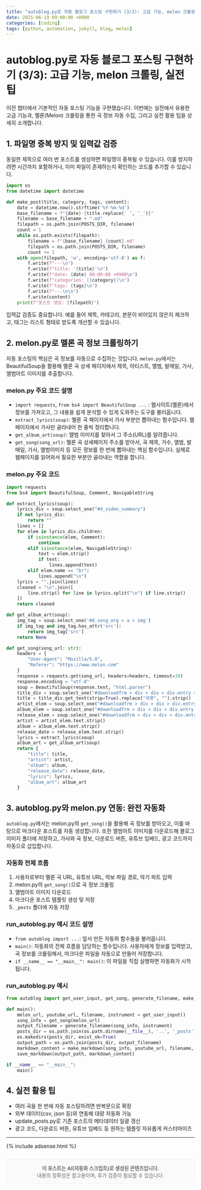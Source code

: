 ```yaml
---
title: "autoblog.py로 자동 블로그 포스팅 구현하기 (3/3): 고급 기능, melon 크롤링, 실전 팁"
date: 2025-06-19 09:00:00 +0900
categories: [coding]
tags: [python, automation, jekyll, blog, melon]
---
```


# autoblog.py로 자동 블로그 포스팅 구현하기 (3/3): 고급 기능, melon 크롤링, 실전 팁

이전 챕터에서 기본적인 자동 포스팅 기능을 구현했습니다. 이번에는 실전에서 유용한 고급 기능과, 멜론(Melon) 크롤링을 통한 곡 정보 자동 수집, 그리고 실전 활용 팁을 상세히 소개합니다.

## 1. 파일명 중복 방지 및 입력값 검증
동일한 제목으로 여러 번 포스트를 생성하면 파일명이 중복될 수 있습니다. 이를 방지하려면 시간까지 포함하거나, 이미 파일이 존재하는지 확인하는 코드를 추가할 수 있습니다.

```python
import os
from datetime import datetime

def make_post(title, category, tags, content):
    date = datetime.now().strftime('%Y-%m-%d')
    base_filename = f"{date}-{title.replace(' ', '_')}"
    filename = base_filename + ".md"
    filepath = os.path.join(POSTS_DIR, filename)
    count = 1
    while os.path.exists(filepath):
        filename = f"{base_filename}_{count}.md"
        filepath = os.path.join(POSTS_DIR, filename)
        count += 1
    with open(filepath, 'w', encoding='utf-8') as f:
        f.write(f"---\n")
        f.write(f"title: '{title}'\n")
        f.write(f"date: {date} 00:00:00 +0900\n")
        f.write(f"categories: [{category}]\n")
        f.write(f"tags: {tags}\n")
        f.write(f"---\n\n")
        f.write(content)
    print(f"포스트 생성: {filepath}")
```

입력값 검증도 중요합니다. 예를 들어 제목, 카테고리, 본문이 비어있지 않은지 체크하고, 태그는 리스트 형태로 받도록 개선할 수 있습니다.

## 2. melon.py로 멜론 곡 정보 크롤링하기
자동 포스팅의 핵심은 곡 정보를 자동으로 수집하는 것입니다. `melon.py`에서는 BeautifulSoup을 활용해 멜론 곡 상세 페이지에서 제목, 아티스트, 앨범, 발매일, 가사, 앨범아트 이미지를 추출합니다.

### melon.py 주요 코드 설명
- `import requests`, `from bs4 import BeautifulSoup ...` : 웹사이트(멜론)에서 정보를 가져오고, 그 내용을 쉽게 분석할 수 있게 도와주는 도구를 불러옵니다.
- `extract_lyrics(soup)`: 멜론 곡 페이지에서 가사 부분만 뽑아내는 함수입니다. 웹페이지에서 가사만 골라내어 한 줄씩 정리합니다.
- `get_album_art(soup)`: 앨범 이미지를 찾아서 그 주소(URL)를 알려줍니다.
- `get_song(song_url)`: 멜론 곡 상세페이지 주소를 받아서, 곡 제목, 가수, 앨범, 발매일, 가사, 앨범이미지 등 모든 정보를 한 번에 뽑아내는 핵심 함수입니다. 실제로 웹페이지를 읽어와서 필요한 부분만 골라내는 역할을 합니다.

### melon.py 주요 코드
```python
import requests
from bs4 import BeautifulSoup, Comment, NavigableString

def extract_lyrics(soup):
    lyrics_div = soup.select_one("#d_video_summary")
    if not lyrics_div:
        return ""
    lines = []
    for elem in lyrics_div.children:
        if isinstance(elem, Comment):
            continue
        elif isinstance(elem, NavigableString):
            text = elem.strip()
            if text:
                lines.append(text)
        elif elem.name == "br":
            lines.append("\n")
    lyrics = "".join(lines)
    cleaned = "\n".join([
        line.strip() for line in lyrics.split("\n") if line.strip()
    ])
    return cleaned

def get_album_art(soup):
    img_tag = soup.select_one('#d_song_org > a > img')
    if img_tag and img_tag.has_attr('src'):
        return img_tag['src']
    return None

def get_song(song_url: str):
    headers = {
        "User-Agent": "Mozilla/5.0",
        "Referer": "https://www.melon.com"
    }
    response = requests.get(song_url, headers=headers, timeout=10)
    response.encoding = "utf-8"
    soup = BeautifulSoup(response.text, "html.parser")
    title_div = soup.select_one("#downloadfrm > div > div > div.entry > div.info > div.song_name")
    title = title_div.get_text(strip=True).replace("곡명", "").strip()
    artist_elem = soup.select_one("#downloadfrm > div > div > div.entry > div.info > div.artist > a > span:nth-child(1)")
    album_elem = soup.select_one("#downloadfrm > div > div > div.entry > div.meta > dl > dd:nth-child(2) > a")
    release_elem = soup.select_one("#downloadfrm > div > div > div.entry > div.meta > dl > dd:nth-child(4)")
    artist = artist_elem.text.strip()
    album = album_elem.text.strip()
    release_date = release_elem.text.strip()
    lyrics = extract_lyrics(soup)
    album_art = get_album_art(soup)
    return {
        "title": title,
        "artist": artist,
        "album": album,
        "release_date": release_date,
        "lyrics": lyrics,
        "album_art": album_art
    }
```

## 3. autoblog.py와 melon.py 연동: 완전 자동화
`autoblog.py`에서는 melon.py의 `get_song()`을 활용해 곡 정보를 받아오고, 이를 바탕으로 마크다운 포스트를 자동 생성합니다. 또한 앨범아트 이미지를 다운로드해 블로그 이미지 폴더에 저장하고, 가사와 곡 정보, 다운로드 버튼, 유튜브 임베드, 광고 코드까지 자동으로 삽입합니다.

### 자동화 전체 흐름
1. 사용자로부터 멜론 곡 URL, 유튜브 URL, 악보 파일 경로, 악기 파트 입력
2. melon.py의 `get_song()`으로 곡 정보 크롤링
3. 앨범아트 이미지 다운로드
4. 마크다운 포스트 템플릿 생성 및 저장
5. `_posts` 폴더에 자동 저장

### run_autoblog.py 예시 코드 설명
- `from autoblog import ...`: 앞서 만든 자동화 함수들을 불러옵니다.
- `main()`: 자동화의 전체 흐름을 담당하는 함수입니다. 사용자에게 정보를 입력받고, 곡 정보를 크롤링해서, 마크다운 파일을 자동으로 만들어 저장합니다.
- `if __name__ == "__main__": main()`: 이 파일을 직접 실행하면 자동화가 시작됩니다.

### run_autoblog.py 예시
```python
from autoblog import get_user_input, get_song, generate_filename, make_markdown, save_markdown

def main():
    melon_url, youtube_url, filename, instrument = get_user_input()
    song_info = get_song(melon_url)
    output_filename = generate_filename(song_info, instrument)
    posts_dir = os.path.join(os.path.dirname(__file__), '..', '_posts')
    os.makedirs(posts_dir, exist_ok=True)
    output_path = os.path.join(posts_dir, output_filename)
    markdown_content = make_markdown(song_info, youtube_url, filename, instrument)
    save_markdown(output_path, markdown_content)

if __name__ == "__main__":
    main()
```

## 4. 실전 활용 팁
- 여러 곡을 한 번에 자동 포스팅하려면 반복문으로 확장
- 외부 데이터(csv, json 등)와 연동해 대량 자동화 가능
- update_posts.py로 기존 포스트의 메타데이터 일괄 갱신
- 광고 코드, 다운로드 버튼, 유튜브 임베드 등 원하는 템플릿 자유롭게 커스터마이즈

---
{% include adsense.html %}
<div style="margin-top:2em; padding:1em; border:1px solid #eee; background:#fafafa; font-size:0.95em; color:#666; text-align:center;">
  <strong>이 포스트는 AI(자동화 스크립트)로 생성된 콘텐츠입니다.</strong><br>
  내용의 정확성은 참고용이며, 추가 검증이 필요할 수 있습니다.
</div>
